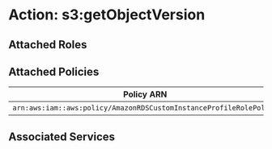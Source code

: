 # Action: s3:getObjectVersion

## Attached Roles

## Attached Policies

| Policy ARN | Policy Name |
|------------|-------------|
| `arn:aws:iam::aws:policy/AmazonRDSCustomInstanceProfileRolePolicy` | [AmazonRDSCustomInstanceProfileRolePolicy](../policies.md#amazonrdscustominstanceprofilerolepolicy) |

## Associated Services

